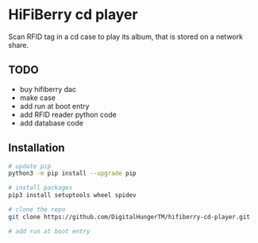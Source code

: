 # HiFiBerry cd player

Scan RFID tag in a cd case to play its album, that is stored on a network share.

## TODO

- buy hifiberry dac
- make case
- add run at boot entry
- add RFID reader python code
- add database code

## Installation

```bash
# update pip
python3 -m pip install --upgrade pip

# install packages
pip3 install setuptools wheel spidev

# clone the repo
git clone https://github.com/DigitalHungerTM/hifiberry-cd-player.git

# add run at boot entry
```
